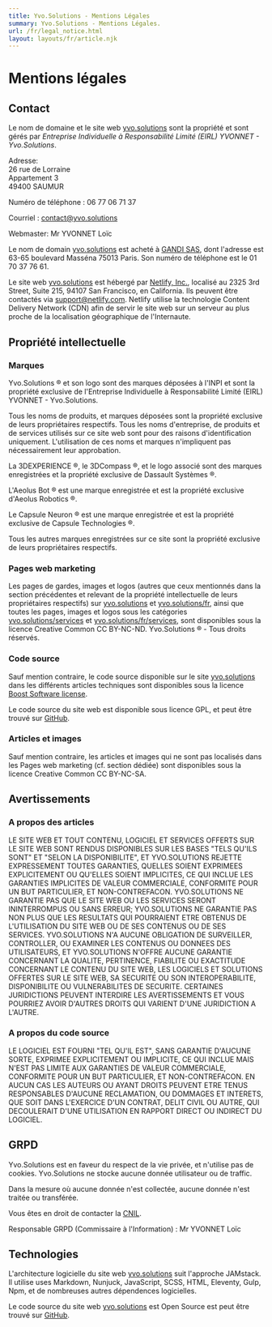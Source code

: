 ```yaml
---
title: Yvo.Solutions - Mentions Légales
summary: Yvo.Solutions - Mentions Légales.
url: /fr/legal_notice.html
layout: layouts/fr/article.njk
---
```


# Mentions légales

## Contact

Le nom de domaine et le site web [yvo.solutions](https://yvo.solutions) sont la propriété et sont gérés par *Entreprise Individuelle à Responsabilité Limité (EIRL) YVONNET - Yvo.Solutions*.

Adresse:<br/>
26 rue de Lorraine<br/>
Appartement 3<br/>
49400 SAUMUR

Numéro de téléphone : 06 77 06 71 37

Courriel : contact@yvo.solutions

Webmaster: Mr YVONNET Loïc

Le nom de domain [yvo.solutions](https://yvo.solutions) est acheté à [GANDI SAS](https://www.gandi.net), dont l'adresse est 63-65 boulevard Masséna 75013 Paris. Son numéro de téléphone est le 01 70 37 76 61.

Le site web [yvo.solutions](https://yvo.solutions) est hébergé par [Netlify, Inc.](https://www.netlify.com), localisé au 2325 3rd Street, Suite 215, 94107 San Francisco, en California. Ils peuvent être contactés via support@netlify.com. Netlify utilise la technologie Content Delivery Network (CDN) afin de servir le site web sur un serveur au plus proche de la localisation géographique de l'Internaute.

## Propriété intellectuelle

### Marques

Yvo.Solutions &#174; et son logo sont des marques déposées à l'INPI et sont la propriété exclusive de l'Entreprise Individuelle à Responsabilité Limité (EIRL) YVONNET - Yvo.Solutions.

Tous les noms de produits, et marques déposées sont la propriété exclusive de leurs propriétaires respectifs. Tous les noms d'entreprise, de produits et de services utilisés sur ce site web sont pour des raisons d'identification uniquement. L'utilisation de ces noms et marques n'impliquent pas nécessairement leur approbation.

La 3DEXPERIENCE &#174;, le 3DCompass &#174;, et le logo associé sont des marques enregistrées et la propriété exclusive de Dassault Systèmes &#174;.

L'Aeolus Bot &#174; est une marque enregistrée et est la propriété exclusive d'Aeolus Robotics &#174;.

Le Capsule Neuron &#174; est une marque enregistrée et est la propriété exclusive de Capsule Technologies &#174;.

Tous les autres marques enregistrées sur ce site sont la propriété exclusive de leurs propriétaires respectifs.

### Pages web marketing

Les pages de gardes, images et logos (autres que ceux mentionnés dans la section précédentes et relevant de la propriété intellectuelle de leurs propriétaires respectifs) sur [yvo.solutions](https://yvo.solutions) et [yvo.solutions/fr](https://yvo.solutions/fr), ainsi que toutes les pages, images et logos sous les catégories [yvo.solutions/services](https://yvo.solutions/services) et [yvo.solutions/fr/services](https://yvo.solutions/fr/services), sont disponibles sous la licence Creative Common CC BY-NC-ND.
Yvo.Solutions &#174; - Tous droits réservés.

### Code source

Sauf mention contraire, le code source disponible sur le site [yvo.solutions](https://yvo.solutions) dans les différents articles techniques sont disponibles sous la licence [Boost Software license](https://www.boost.org/users/license.html).

Le code source du site web est disponible sous licence GPL, et peut être trouvé sur [GitHub](https://github.com/loic-yvonnet/dev-www-yvo-solutions).

### Articles et images

Sauf mention contraire, les articles et images qui ne sont pas localisés dans les Pages web marketing (cf. section dédiée) sont disponibles sous la licence Creative Common CC BY-NC-SA.

## Avertissements

### A propos des articles

LE SITE WEB ET TOUT CONTENU, LOGICIEL ET SERVICES OFFERTS SUR LE SITE WEB SONT RENDUS DISPONIBLES SUR LES BASES "TELS QU'ILS SONT" ET "SELON LA DISPONIBILITE", ET YVO.SOLUTIONS REJETTE EXPRESSEMENT TOUTES GARANTIES, QUELLES SOIENT EXPRIMEES EXPLICITEMENT OU QU'ELLES SOIENT IMPLICITES, CE QUI INCLUE LES GARANTIES IMPLICITES DE VALEUR COMMERCIALE, CONFORMITE POUR UN BUT PARTICULIER, ET NON-CONTREFACON. YVO.SOLUTIONS NE GARANTIE PAS QUE LE SITE WEB OU LES SERVICES SERONT ININTERROMPUS OU SANS ERREUR; YVO.SOLUTIONS NE GARANTIE PAS NON PLUS QUE LES RESULTATS QUI POURRAIENT ETRE OBTENUS DE L'UTILISATION DU SITE WEB OU DE SES CONTENUS OU DE SES SERVICES. YVO.SOLUTIONS N'A AUCUNE OBLIGATION DE SURVEILLER, CONTROLLER, OU EXAMINER LES CONTENUS OU DONNEES DES UTILISATEURS, ET YVO.SOLUTIONS N'OFFRE AUCUNE GARANTIE CONCERNANT LA QUALITE, PERTINENCE, FIABILITE OU EXACTITUDE CONCERNANT LE CONTENU DU SITE WEB, LES LOGICIELS ET SOLUTIONS OFFERTES SUR LE SITE WEB, SA SECURITE OU SON INTEROPERABILITE, DISPONIBILITE OU VULNERABILITES DE SECURITE. CERTAINES JURIDICTIONS PEUVENT INTERDIRE LES AVERTISSEMENTS ET VOUS POURRIEZ AVOIR D'AUTRES DROITS QUI VARIENT D'UNE JURIDICTION A L'AUTRE.

### A propos du code source

LE LOGICIEL EST FOURNI "TEL QU'IL EST", SANS GARANTIE D'AUCUNE SORTE, EXPRIMEE EXPLICITEMENT OU IMPLICITE, CE QUI INCLUE MAIS N'EST PAS LIMITE AUX GARANTIES DE VALEUR COMMERCIALE, CONFORMITE POUR UN BUT PARTICULIER, ET NON-CONTREFACON. EN AUCUN CAS LES AUTEURS OU AYANT DROITS PEUVENT ETRE TENUS RESPONSABLES D'AUCUNE RECLAMATION, OU DOMMAGES ET INTERETS, QUE SOIT DANS L'EXERCICE D'UN CONTRAT, DELIT CIVIL OU AUTRE, QUI DECOULERAIT D'UNE UTILISATION EN RAPPORT DIRECT OU INDIRECT DU LOGICIEL.

## GRPD

Yvo.Solutions est en faveur du respect de la vie privée, et n'utilise pas de cookies. Yvo.Solutions ne stocke aucune donnée utilisateur ou de traffic.

Dans la mesure où aucune donnée n'est collectée, aucune donnée n'est traitée ou transférée.

Vous êtes en droit de contacter la [CNIL](https://www.cnil.fr).

Responsable GRPD (Commissaire à l'Information) : Mr YVONNET Loïc

## Technologies

L'architecture logicielle du site web [yvo.solutions](https://yvo.solutions) suit l'approche JAMstack. Il utilise uses Markdown, Nunjuck, JavaScript, SCSS, HTML, Eleventy, Gulp, Npm, et de nombreuses autres dépendences logicielles.

Le code source du site web [yvo.solutions](https://yvo.solutions) est Open Source est peut être trouvé sur [GitHub](https://github.com/loic-yvonnet/dev-www-yvo-solutions).